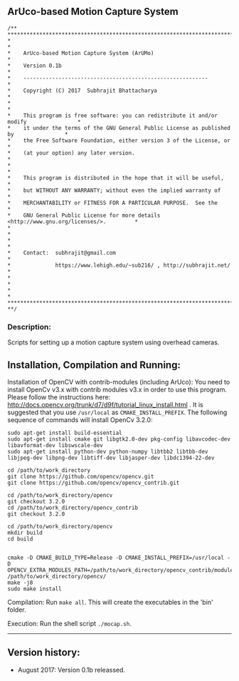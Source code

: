 ArUco-based Motion Capture System
---------------------------------

```
/** **************************************************************************************
*                                                                                        *
*    ArUco-based Motion Capture System (ArUMo)                                           *
*    Version 0.1b                                                                        *
*    ----------------------------------------------------------                          *
*    Copyright (C) 2017  Subhrajit Bhattacharya                                          *
*                                                                                        *
*    This program is free software: you can redistribute it and/or modify                *
*    it under the terms of the GNU General Public License as published by                *
*    the Free Software Foundation, either version 3 of the License, or                   *
*    (at your option) any later version.                                                 *
*                                                                                        *
*    This program is distributed in the hope that it will be useful,                     *
*    but WITHOUT ANY WARRANTY; without even the implied warranty of                      *
*    MERCHANTABILITY or FITNESS FOR A PARTICULAR PURPOSE.  See the                       *
*    GNU General Public License for more details <http://www.gnu.org/licenses/>.         *
*                                                                                        *
*                                                                                        *
*    Contact:  subhrajit@gmail.com                                                       *
*              https://www.lehigh.edu/~sub216/ , http://subhrajit.net/                   *
*                                                                                        *
*                                                                                        *
*************************************************************************************** **/
```

### Description:
Scripts for setting up a motion capture system using overhead cameras.

Installation, Compilation and Running:
--------------------------------------

Installation of OpenCV with contrib-modules (including ArUco):
You need to install OpenCv v3.x with contrib modules v3.x in order to use this program. Please follow the instructions here: http://docs.opencv.org/trunk/d7/d9f/tutorial_linux_install.html . It is suggested that you use `/usr/local` as `CMAKE_INSTALL_PREFIX`. The following sequence of commands will install OpenCv 3.2.0:
```
sudo apt-get install build-essential
sudo apt-get install cmake git libgtk2.0-dev pkg-config libavcodec-dev libavformat-dev libswscale-dev
sudo apt-get install python-dev python-numpy libtbb2 libtbb-dev libjpeg-dev libpng-dev libtiff-dev libjasper-dev libdc1394-22-dev

cd /path/to/work_directory
git clone https://github.com/opencv/opencv.git
git clone https://github.com/opencv/opencv_contrib.git

cd /path/to/work_directory/opencv
git checkout 3.2.0
cd /path/to/work_directory/opencv_contrib
git checkout 3.2.0

cd /path/to/work_directory/opencv
mkdir build
cd build


cmake -D CMAKE_BUILD_TYPE=Release -D CMAKE_INSTALL_PREFIX=/usr/local -D OPENCV_EXTRA_MODULES_PATH=/path/to/work_directory/opencv_contrib/modules  /path/to/work_directory/opencv/
make -j8
sudo make install
```


Compilation: Run `make all`. This will create the executables in the 'bin' folder.

Execution: Run the shell script `./mocap.sh`.

*******************************************************************************

Version history:
---------------

* August 2017: Version 0.1b releassed.


